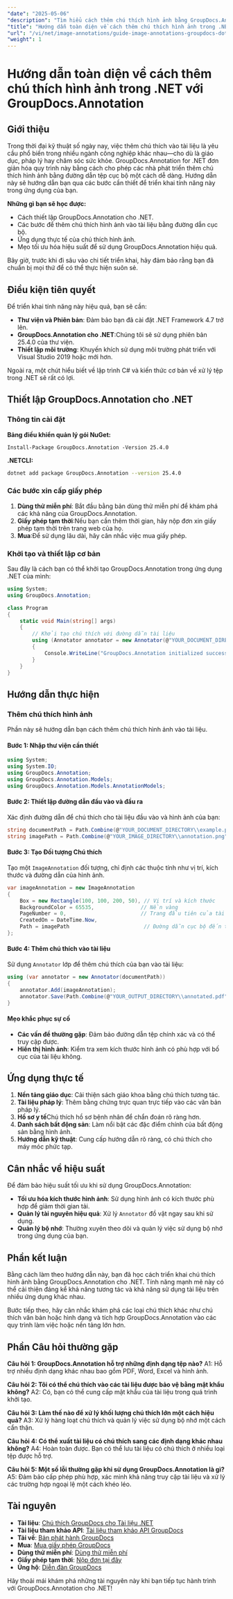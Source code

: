 ```yaml
---
"date": "2025-05-06"
"description": "Tìm hiểu cách thêm chú thích hình ảnh bằng GroupDocs.Annotation cho .NET. Cải thiện tài liệu trong ngành giáo dục, pháp lý và chăm sóc sức khỏe."
"title": "Hướng dẫn toàn diện về cách thêm chú thích hình ảnh trong .NET với GroupDocs.Annotation"
"url": "/vi/net/image-annotations/guide-image-annotations-groupdocs-dotnet/"
"weight": 1
---
```


# Hướng dẫn toàn diện về cách thêm chú thích hình ảnh trong .NET với GroupDocs.Annotation

## Giới thiệu

Trong thời đại kỹ thuật số ngày nay, việc thêm chú thích vào tài liệu là yêu cầu phổ biến trong nhiều ngành công nghiệp khác nhau—cho dù là giáo dục, pháp lý hay chăm sóc sức khỏe. GroupDocs.Annotation for .NET đơn giản hóa quy trình này bằng cách cho phép các nhà phát triển thêm chú thích hình ảnh bằng đường dẫn tệp cục bộ một cách dễ dàng. Hướng dẫn này sẽ hướng dẫn bạn qua các bước cần thiết để triển khai tính năng này trong ứng dụng của bạn.

**Những gì bạn sẽ học được:**
- Cách thiết lập GroupDocs.Annotation cho .NET.
- Các bước để thêm chú thích hình ảnh vào tài liệu bằng đường dẫn cục bộ.
- Ứng dụng thực tế của chú thích hình ảnh.
- Mẹo tối ưu hóa hiệu suất để sử dụng GroupDocs.Annotation hiệu quả.

Bây giờ, trước khi đi sâu vào chi tiết triển khai, hãy đảm bảo rằng bạn đã chuẩn bị mọi thứ để có thể thực hiện suôn sẻ.

## Điều kiện tiên quyết

Để triển khai tính năng này hiệu quả, bạn sẽ cần:
- **Thư viện và Phiên bản**: Đảm bảo bạn đã cài đặt .NET Framework 4.7 trở lên.
- **GroupDocs.Annotation cho .NET**:Chúng tôi sẽ sử dụng phiên bản 25.4.0 của thư viện.
- **Thiết lập môi trường**: Khuyến khích sử dụng môi trường phát triển với Visual Studio 2019 hoặc mới hơn.

Ngoài ra, một chút hiểu biết về lập trình C# và kiến thức cơ bản về xử lý tệp trong .NET sẽ rất có lợi.

## Thiết lập GroupDocs.Annotation cho .NET

### Thông tin cài đặt

**Bảng điều khiển quản lý gói NuGet:**
```shell
Install-Package GroupDocs.Annotation -Version 25.4.0
```

**.NETCLI:**
```bash
dotnet add package GroupDocs.Annotation --version 25.4.0
```

### Các bước xin cấp giấy phép

1. **Dùng thử miễn phí**: Bắt đầu bằng bản dùng thử miễn phí để khám phá các khả năng của GroupDocs.Annotation.
2. **Giấy phép tạm thời**:Nếu bạn cần thêm thời gian, hãy nộp đơn xin giấy phép tạm thời trên trang web của họ.
3. **Mua**:Để sử dụng lâu dài, hãy cân nhắc việc mua giấy phép.

### Khởi tạo và thiết lập cơ bản

Sau đây là cách bạn có thể khởi tạo GroupDocs.Annotation trong ứng dụng .NET của mình:

```csharp
using System;
using GroupDocs.Annotation;

class Program
{
    static void Main(string[] args)
    {
        // Khởi tạo chú thích với đường dẫn tài liệu
        using (Annotator annotator = new Annotator(@"YOUR_DOCUMENT_DIRECTORY\\example.pdf"))
        {
            Console.WriteLine("GroupDocs.Annotation initialized successfully.");
        }
    }
}
```

## Hướng dẫn thực hiện

### Thêm chú thích hình ảnh

Phần này sẽ hướng dẫn bạn cách thêm chú thích hình ảnh vào tài liệu.

#### Bước 1: Nhập thư viện cần thiết

```csharp
using System;
using System.IO;
using GroupDocs.Annotation;
using GroupDocs.Annotation.Models;
using GroupDocs.Annotation.Models.AnnotationModels;
```

#### Bước 2: Thiết lập đường dẫn đầu vào và đầu ra

Xác định đường dẫn để chú thích cho tài liệu đầu vào và hình ảnh của bạn:

```csharp
string documentPath = Path.Combine(@"YOUR_DOCUMENT_DIRECTORY\\example.pdf");
string imagePath = Path.Combine(@"YOUR_IMAGE_DIRECTORY\\annotation.png");
```

#### Bước 3: Tạo Đối tượng Chú thích

Tạo một `ImageAnnotation` đối tượng, chỉ định các thuộc tính như vị trí, kích thước và đường dẫn của hình ảnh.

```csharp
var imageAnnotation = new ImageAnnotation
{
    Box = new Rectangle(100, 100, 200, 50), // Vị trí và kích thước
    BackgroundColor = 65535,               // Nền vàng
    PageNumber = 0,                        // Trang đầu tiên của tài liệu
    CreatedOn = DateTime.Now,
    Path = imagePath                        // Đường dẫn cục bộ đến tệp hình ảnh
};
```

#### Bước 4: Thêm chú thích vào tài liệu

Sử dụng `Annotator` lớp để thêm chú thích của bạn vào tài liệu:

```csharp
using (var annotator = new Annotator(documentPath))
{
    annotator.Add(imageAnnotation);
    annotator.Save(Path.Combine(@"YOUR_OUTPUT_DIRECTORY\\annotated.pdf"));
}
```

#### Mẹo khắc phục sự cố
- **Các vấn đề thường gặp**: Đảm bảo đường dẫn tệp chính xác và có thể truy cập được.
- **Hiển thị hình ảnh**: Kiểm tra xem kích thước hình ảnh có phù hợp với bố cục của tài liệu không.

## Ứng dụng thực tế

1. **Nền tảng giáo dục**: Cải thiện sách giáo khoa bằng chú thích tương tác.
2. **Tài liệu pháp lý**: Thêm bằng chứng trực quan trực tiếp vào các văn bản pháp lý.
3. **Hồ sơ y tế**Chú thích hồ sơ bệnh nhân để chẩn đoán rõ ràng hơn.
4. **Danh sách bất động sản**: Làm nổi bật các đặc điểm chính của bất động sản bằng hình ảnh.
5. **Hướng dẫn kỹ thuật**: Cung cấp hướng dẫn rõ ràng, có chú thích cho máy móc phức tạp.

## Cân nhắc về hiệu suất

Để đảm bảo hiệu suất tối ưu khi sử dụng GroupDocs.Annotation:
- **Tối ưu hóa kích thước hình ảnh**: Sử dụng hình ảnh có kích thước phù hợp để giảm thời gian tải.
- **Quản lý tài nguyên hiệu quả**: Xử lý `Annotator` đồ vật ngay sau khi sử dụng.
- **Quản lý bộ nhớ**: Thường xuyên theo dõi và quản lý việc sử dụng bộ nhớ trong ứng dụng của bạn.

## Phần kết luận

Bằng cách làm theo hướng dẫn này, bạn đã học cách triển khai chú thích hình ảnh bằng GroupDocs.Annotation cho .NET. Tính năng mạnh mẽ này có thể cải thiện đáng kể khả năng tương tác và khả năng sử dụng tài liệu trên nhiều ứng dụng khác nhau. 

Bước tiếp theo, hãy cân nhắc khám phá các loại chú thích khác như chú thích văn bản hoặc hình dạng và tích hợp GroupDocs.Annotation vào các quy trình làm việc hoặc nền tảng lớn hơn.

## Phần Câu hỏi thường gặp

**Câu hỏi 1: GroupDocs.Annotation hỗ trợ những định dạng tệp nào?**
A1: Hỗ trợ nhiều định dạng khác nhau bao gồm PDF, Word, Excel và hình ảnh.

**Câu hỏi 2: Tôi có thể chú thích vào các tài liệu được bảo vệ bằng mật khẩu không?**
A2: Có, bạn có thể cung cấp mật khẩu của tài liệu trong quá trình khởi tạo.

**Câu hỏi 3: Làm thế nào để xử lý khối lượng chú thích lớn một cách hiệu quả?**
A3: Xử lý hàng loạt chú thích và quản lý việc sử dụng bộ nhớ một cách cẩn thận.

**Câu hỏi 4: Có thể xuất tài liệu có chú thích sang các định dạng khác nhau không?**
A4: Hoàn toàn được. Bạn có thể lưu tài liệu có chú thích ở nhiều loại tệp được hỗ trợ.

**Câu hỏi 5: Một số lỗi thường gặp khi sử dụng GroupDocs.Annotation là gì?**
A5: Đảm bảo cấp phép phù hợp, xác minh khả năng truy cập tài liệu và xử lý các trường hợp ngoại lệ một cách khéo léo.

## Tài nguyên

- **Tài liệu**: [Chú thích GroupDocs cho Tài liệu .NET](https://docs.groupdocs.com/annotation/net/)
- **Tài liệu tham khảo API**: [Tài liệu tham khảo API GroupDocs](https://reference.groupdocs.com/annotation/net/)
- **Tải về**: [Bản phát hành GroupDocs](https://releases.groupdocs.com/annotation/net/)
- **Mua**: [Mua giấy phép GroupDocs](https://purchase.groupdocs.com/buy)
- **Dùng thử miễn phí**: [Dùng thử miễn phí](https://releases.groupdocs.com/annotation/net/)
- **Giấy phép tạm thời**: [Nộp đơn tại đây](https://purchase.groupdocs.com/temporary-license/)
- **Ủng hộ**: [Diễn đàn GroupDocs](https://forum.groupdocs.com/c/annotation/) 

Hãy thoải mái khám phá những tài nguyên này khi bạn tiếp tục hành trình với GroupDocs.Annotation cho .NET!